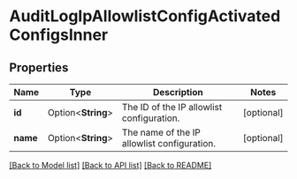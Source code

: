 # AuditLogIpAllowlistConfigActivatedConfigsInner

## Properties

Name | Type | Description | Notes
------------ | ------------- | ------------- | -------------
**id** | Option<**String**> | The ID of the IP allowlist configuration. | [optional]
**name** | Option<**String**> | The name of the IP allowlist configuration. | [optional]

[[Back to Model list]](../README.md#documentation-for-models) [[Back to API list]](../README.md#documentation-for-api-endpoints) [[Back to README]](../README.md)


